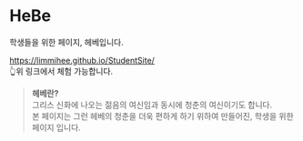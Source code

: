 # HeBe
학생들을 위한 페이지, 헤베입니다.

https://limmihee.github.io/StudentSite/<br>
👆위 링크에서 체험 가능합니다.

> **헤베란?** <br>
그리스 신화에 나오는 젊음의 여신임과 동시에 청춘의 여신이기도 합니다.<br>
본 페이지는 그런 헤베의 청춘을 더욱 편하게 하기 위하여 만들어진, 학생을 위한 페이지 입니다.
